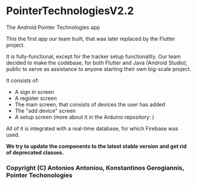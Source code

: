 # PointerTechnologiesV2.2
 The Android Pointer Technologies app

This the first app our team built, that was later replaced by the Flutter project.

It is fully-functional, except for the tracker setup functionality. Our team decided to make the codebase, for both Flutter and Java (Android Studio), public to serve as assistance to anyone starting their own big-scale project.

It consists of:
- A sign in screen
- A register screen
- The main screen, that consists of devices the user has added
- The "add device" screen
- A setup screen (more about it in the Arduino repository: )

All of it is integrated with a real-time database, for which Firebase was used.

**We try to update the components to the latest stable version and get rid of deprecated classes.**

### Copyright (C) Antonios Antoniou, Konstantinos Gerogiannis, Pointer Techonologies
